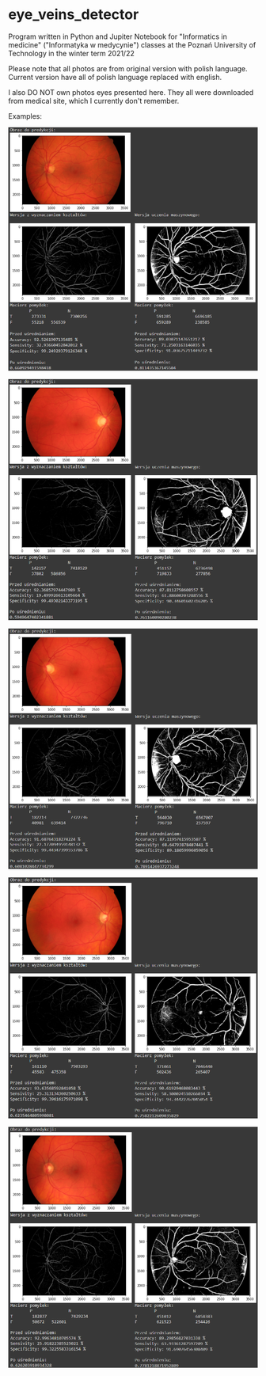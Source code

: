 # eye_veins_detector
Program written in Python and Jupiter Notebook for "Informatics in medicine" ("Informatyka w medycynie") classes at the Poznań University of Technology in the winter term 2021/22

Please note that all photos are from original version with polish language. Current version have all of polish language replaced with english.

I also DO NOT own photos eyes presented here. They all were downloaded from medical site, which I currently don't remember.

Examples:

![1](./comparison_1.png)

![2](./comparison_2.png)

![3](./comparison_3.png)

![4](./comparison_4.png)

![5](./comparison_5.png)
